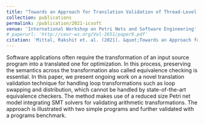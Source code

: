 ```yaml
---
title: "Towards an Approach for Translation Validation of Thread-Level Parallelizing Transformations using Colored Petri Nets"
collection: publications
permalink: /publication/2021-icsoft
venue: 'International Workshop on Petri Nets and Software Engineering'
# paperurl: 'http://ceur-ws.org/Vol-2651/paper9.pdf'
citation: 'Mittal, Rakshit et. al. (2021). &quot;Towards an Approach for Translation Validation of Thread-Level Parallelizing Transformations using Colored Petri Nets.&quot; <i>International Conference on Software Technologies</i>.'
---
```

Software applications often require the transformation of an input source program into a translated one for optimization. In this process, preserving the semantics across the transformation also called equivalence checking is essential. In this paper, we present ongoing work on a novel translation validation technique for handling loop transformations such as loop swapping and distribution, which cannot be handled  by state-of-the-art  equivalence checkers. The method makes use of a reduced size Petri net model integrating SMT solvers for validating arithmetic transformations. The approach is illustrated with two simple programs and further validated with a programs benchmark.

